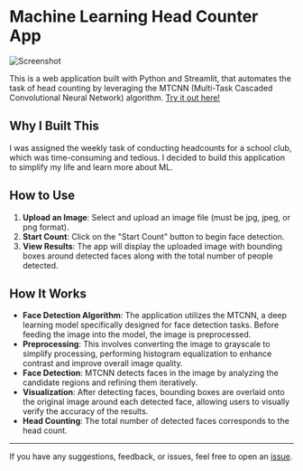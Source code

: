 # Machine Learning Head Counter App
![Screenshot](https://github.com/rachels-archive/mtcnn-head-counter/assets/79963756/9dae323e-231f-4d99-af48-e39797a89fbe)

This is a web application built with Python and Streamlit, that automates the task of head counting by leveraging the MTCNN (Multi-Task Cascaded Convolutional Neural Network) algorithm. [Try it out here!](https://ml-headcounter.streamlit.app/)


## Why I Built This
I was assigned the weekly task of conducting headcounts for a school club, which was time-consuming and tedious. I decided to build this application to simplify my life and learn more about ML.

## How to Use
1. **Upload an Image**: Select and upload an image file (must be jpg, jpeg, or png format).
2. **Start Count**: Click on the "Start Count" button to begin face detection.
3. **View Results**: The app will display the uploaded image with bounding boxes around detected faces along with the total number of people detected.

## How It Works
- **Face Detection Algorithm**: The application utilizes the MTCNN, a deep learning model specifically designed for face detection tasks. Before feeding the image into the model, the image is preprocessed.
- **Preprocessing**: This involves converting the image to grayscale to simplify processing, performing histogram equalization to enhance contrast and improve overall image quality.
- **Face Detection**: MTCNN detects faces in the image by analyzing the candidate regions and refining them iteratively. 
- **Visualization**: After detecting faces, bounding boxes are overlaid onto the original image around each detected face, allowing users to visually verify the accuracy of the results.
- **Head Counting**: The total number of detected faces corresponds to the head count. 

---
If you have any suggestions, feedback, or issues, feel free to open an [issue](https://github.com/rachels-archive/mtcnn-head-counter/issues).

